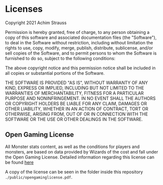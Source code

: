 # Licenses
Copyright 2021 Achim Strauss

Permission is hereby granted, free of charge, to any person obtaining a copy of this software and associated documentation files (the "Software"), to deal in the Software without restriction, including without limitation the rights to use, copy, modify, merge, publish, distribute, sublicense, and/or sell copies of the Software, and to permit persons to whom the Software is furnished to do so, subject to the following conditions:

The above copyright notice and this permission notice shall be included in all copies or substantial portions of the Software.

THE SOFTWARE IS PROVIDED "AS IS", WITHOUT WARRANTY OF ANY KIND, EXPRESS OR IMPLIED, INCLUDING BUT NOT LIMITED TO THE WARRANTIES OF MERCHANTABILITY, FITNESS FOR A PARTICULAR PURPOSE AND NONINFRINGEMENT. IN NO EVENT SHALL THE AUTHORS OR COPYRIGHT HOLDERS BE LIABLE FOR ANY CLAIM, DAMAGES OR OTHER LIABILITY, WHETHER IN AN ACTION OF CONTRACT, TORT OR OTHERWISE, ARISING FROM, OUT OF OR IN CONNECTION WITH THE SOFTWARE OR THE USE OR OTHER DEALINGS IN THE SOFTWARE.

## Open Gaming License

All Monster stats content, as well as the conditions for players and monsters,
are based on data provided by Wizards of the cost and fall under the Open Gaming License.
Detailed information regarding this license can be found [here](https://dnd.wizards.com/articles/features/systems-reference-document-srd) 

A copy of the license can be seen in the folder inside this repository `./public/opengaminglicense.pdf`.
